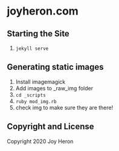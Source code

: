 # joyheron.com

## Starting the Site

1. `jekyll serve`

## Generating static images

1. Install imagemagick
2. Add images to _raw_img folder
2. `cd _scripts`
3. `ruby mod_img.rb`
4. check img to make sure they are there!

## Copyright and License

Copyright 2020 Joy Heron
